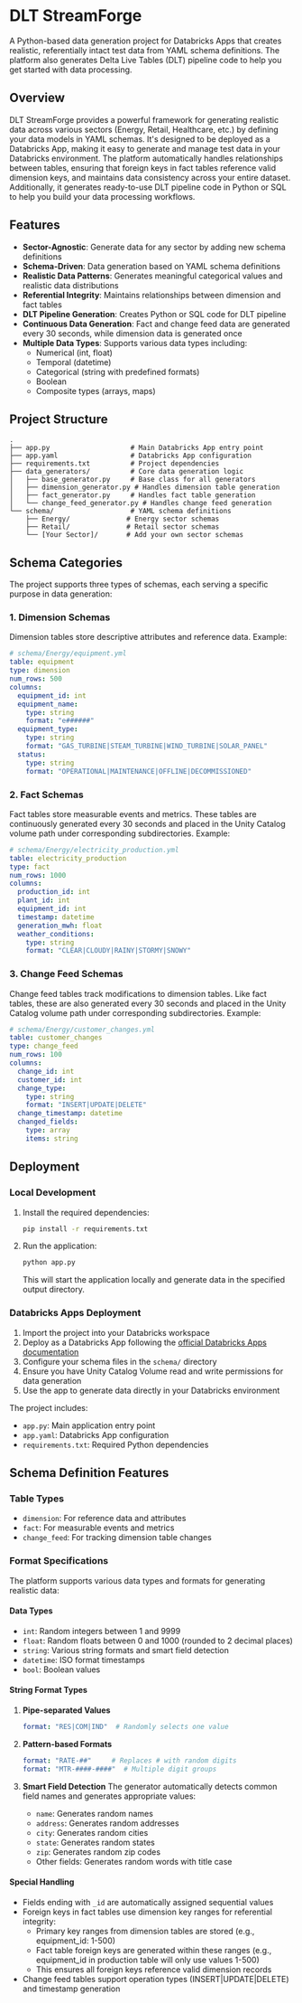 # DLT StreamForge

A Python-based data generation project for Databricks Apps that creates realistic, referentially intact test data from YAML schema definitions. The platform also generates Delta Live Tables (DLT) pipeline code to help you get started with data processing.

## Overview

DLT StreamForge provides a powerful framework for generating realistic data across various sectors (Energy, Retail, Healthcare, etc.) by defining your data models in YAML schemas. It's designed to be deployed as a Databricks App, making it easy to generate and manage test data in your Databricks environment. The platform automatically handles relationships between tables, ensuring that foreign keys in fact tables reference valid dimension keys, and maintains data consistency across your entire dataset. Additionally, it generates ready-to-use DLT pipeline code in Python or SQL to help you build your data processing workflows.

## Features

- **Sector-Agnostic**: Generate data for any sector by adding new schema definitions
- **Schema-Driven**: Data generation based on YAML schema definitions
- **Realistic Data Patterns**: Generates meaningful categorical values and realistic data distributions
- **Referential Integrity**: Maintains relationships between dimension and fact tables
- **DLT Pipeline Generation**: Creates Python or SQL code for DLT pipeline
- **Continuous Data Generation**: Fact and change feed data are generated every 30 seconds, while dimension data is generated once
- **Multiple Data Types**: Supports various data types including:
  - Numerical (int, float)
  - Temporal (datetime)
  - Categorical (string with predefined formats)
  - Boolean
  - Composite types (arrays, maps)

## Project Structure

```
.
├── app.py                    # Main Databricks App entry point
├── app.yaml                  # Databricks App configuration
├── requirements.txt          # Project dependencies
├── data_generators/          # Core data generation logic
│   ├── base_generator.py     # Base class for all generators
│   ├── dimension_generator.py # Handles dimension table generation
│   ├── fact_generator.py     # Handles fact table generation
│   └── change_feed_generator.py # Handles change feed generation
└── schema/                   # YAML schema definitions
    ├── Energy/              # Energy sector schemas
    ├── Retail/              # Retail sector schemas
    └── [Your Sector]/       # Add your own sector schemas
```

## Schema Categories

The project supports three types of schemas, each serving a specific purpose in data generation:

### 1. Dimension Schemas
Dimension tables store descriptive attributes and reference data. Example:
```yaml
# schema/Energy/equipment.yml
table: equipment
type: dimension
num_rows: 500
columns:
  equipment_id: int
  equipment_name: 
    type: string
    format: "e######"
  equipment_type: 
    type: string
    format: "GAS_TURBINE|STEAM_TURBINE|WIND_TURBINE|SOLAR_PANEL"
  status: 
    type: string
    format: "OPERATIONAL|MAINTENANCE|OFFLINE|DECOMMISSIONED"
```

### 2. Fact Schemas
Fact tables store measurable events and metrics. These tables are continuously generated every 30 seconds and placed in the Unity Catalog volume path under corresponding subdirectories. Example:
```yaml
# schema/Energy/electricity_production.yml
table: electricity_production
type: fact
num_rows: 1000
columns:
  production_id: int
  plant_id: int
  equipment_id: int
  timestamp: datetime
  generation_mwh: float
  weather_conditions: 
    type: string
    format: "CLEAR|CLOUDY|RAINY|STORMY|SNOWY"
```

### 3. Change Feed Schemas
Change feed tables track modifications to dimension tables. Like fact tables, these are also generated every 30 seconds and placed in the Unity Catalog volume path under corresponding subdirectories. Example:
```yaml
# schema/Energy/customer_changes.yml
table: customer_changes
type: change_feed
num_rows: 100
columns:
  change_id: int
  customer_id: int
  change_type:
    type: string
    format: "INSERT|UPDATE|DELETE"
  change_timestamp: datetime
  changed_fields: 
    type: array
    items: string
```

## Deployment

### Local Development

1. Install the required dependencies:
   ```bash
   pip install -r requirements.txt
   ```
2. Run the application:
   ```bash
   python app.py
   ```
   This will start the application locally and generate data in the specified output directory.

### Databricks Apps Deployment

1. Import the project into your Databricks workspace
2. Deploy as a Databricks App following the [official Databricks Apps documentation](https://docs.databricks.com/aws/en/dev-tools/databricks-apps/get-started)
3. Configure your schema files in the `schema/` directory
4. Ensure you have Unity Catalog Volume read and write permissions for data generation
5. Use the app to generate data directly in your Databricks environment

The project includes:
- `app.py`: Main application entry point
- `app.yaml`: Databricks App configuration
- `requirements.txt`: Required Python dependencies

## Schema Definition Features

### Table Types
- `dimension`: For reference data and attributes
- `fact`: For measurable events and metrics
- `change_feed`: For tracking dimension table changes

### Format Specifications

The platform supports various data types and formats for generating realistic data:

#### Data Types
- `int`: Random integers between 1 and 9999
- `float`: Random floats between 0 and 1000 (rounded to 2 decimal places)
- `string`: Various string formats and smart field detection
- `datetime`: ISO format timestamps
- `bool`: Boolean values

#### String Format Types
1. **Pipe-separated Values**
   ```yaml
   format: "RES|COM|IND"  # Randomly selects one value
   ```

2. **Pattern-based Formats**
   ```yaml
   format: "RATE-##"     # Replaces # with random digits
   format: "MTR-####-####"  # Multiple digit groups
   ```

3. **Smart Field Detection**
   The generator automatically detects common field names and generates appropriate values:
   - `name`: Generates random names
   - `address`: Generates random addresses
   - `city`: Generates random cities
   - `state`: Generates random states
   - `zip`: Generates random zip codes
   - Other fields: Generates random words with title case

#### Special Handling
- Fields ending with `_id` are automatically assigned sequential values
- Foreign keys in fact tables use dimension key ranges for referential integrity:
  - Primary key ranges from dimension tables are stored (e.g., equipment_id: 1-500)
  - Fact table foreign keys are generated within these ranges (e.g., equipment_id in production table will only use values 1-500)
  - This ensures all foreign keys reference valid dimension records
- Change feed tables support operation types (INSERT|UPDATE|DELETE) and timestamp generation

